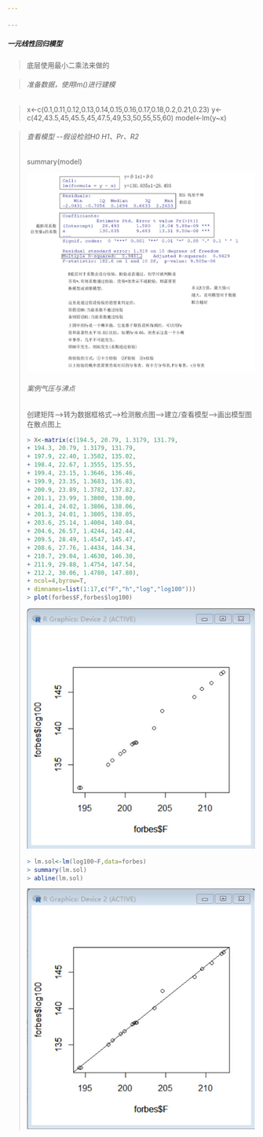 ```yaml
---

---
```




##### 一元线性回归模型

> 底层使用最小二乘法来做的



>###### 准备数据，使用lm()进行建模

> x<-c(0.1,0.11,0.12,0.13,0.14,0.15,0.16,0.17,0.18,0.2,0.21,0.23)
> y<-c(42,43.5,45,45.5,45,47.5,49,53,50,55,55,60)
> model<-lm(y~x)

> ###### 查看模型 --假设检验H0 H1、Pr、R2
>
> summary(model)
>
> ![2020-02-03_162644](https://github.com/user-wbgithub/R/blob/master/images/2020-02-03_162644.jpg)
>
> ###### 案例气压与沸点
>
> 创建矩阵-->转为数据框格式-->检测散点图-->建立/查看模型-->画出模型图在散点图上
>
> ```R
> > X<-matrix(c(194.5, 20.79, 1.3179, 131.79,
> + 194.3, 20.79, 1.3179, 131.79,
> + 197.9, 22.40, 1.3502, 135.02,
> + 198.4, 22.67, 1.3555, 135.55,
> + 199.4, 23.15, 1.3646, 136.46,
> + 199.9, 23.35, 1.3683, 136.83,
> + 200.9, 23.89, 1.3782, 137.82,
> + 201.1, 23.99, 1.3800, 138.00,
> + 201.4, 24.02, 1.3806, 138.06,
> + 201.3, 24.01, 1.3805, 138.05,
> + 203.6, 25.14, 1.4004, 140.04,
> + 204.6, 26.57, 1.4244, 142.44,
> + 209.5, 28.49, 1.4547, 145.47,
> + 208.6, 27.76, 1.4434, 144.34,
> + 210.7, 29.04, 1.4630, 146.30,
> + 211.9, 29.88, 1.4754, 147.54,
> + 212.2, 30.06, 1.4780, 147.80),
> + ncol=4,byrow=T,
> + dimnames=list(1:17,c("F","h","log","log100")))
> > plot(forbes$F,forbes$log100)
> ```
>
> ![2020-02-03_175548](https://github.com/user-wbgithub/R/blob/master/images/2020-02-03_175548.jpg)
> ```R
> > lm.sol<-lm(log100~F,data=forbes)
> > summary(lm.sol)
> > abline(lm.sol)
> ```
>
> ![2020-02-03_180213](https://github.com/user-wbgithub/R/blob/master/images/2020-02-03_180213.jpg)